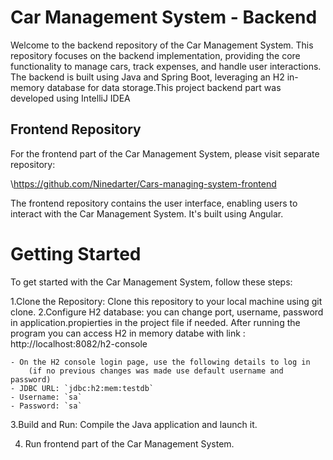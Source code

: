 # Car Management System - Backend

Welcome to the backend repository of the Car Management System. This repository focuses on the backend implementation, providing the core functionality to manage cars, track expenses, and handle user interactions. The backend is built using Java and Spring Boot, leveraging an H2 in-memory database for data storage.This project backend part was developed using IntelliJ IDEA

## Frontend Repository

For the frontend part of the Car Management System, please visit separate repository:

\https://github.com/Ninedarter/Cars-managing-system-frontend

The frontend repository contains the user interface, enabling users to interact with the Car Management System. It's built using Angular.



#  Getting Started
To get started with the Car Management System, follow these steps:

1.Clone the Repository: Clone this repository to your local machine using git clone.
2.Configure H2 database: you can change port, username, password in application.propierties in the project file if needed. 
After running the program you can access H2 in memory databe with link :
http://localhost:8082/h2-console

    - On the H2 console login page, use the following details to log in 
        (if no previous changes was made use default username and password)
    - JDBC URL: `jdbc:h2:mem:testdb`
    - Username: `sa`
    - Password: `sa`

3.Build and Run: Compile the Java application and launch it.

4. Run frontend part of the Car Management System.
